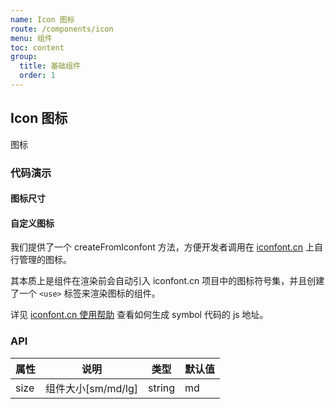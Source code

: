 ```yaml
---
name: Icon 图标
route: /components/icon
menu: 组件
toc: content
group:
  title: 基础组件
  order: 1
---
```


## Icon 图标

图标

### 代码演示

#### 图标尺寸

<code src='./demo/basic.tsx'></code>

#### 自定义图标

我们提供了一个 createFromIconfont 方法，方便开发者调用在 <a href="https://www.iconfont.cn/" target="_blank">iconfont.cn</a> 上自行管理的图标。

其本质上是组件在渲染前会自动引入 iconfont.cn 项目中的图标符号集，并且创建了一个 `<use>` 标签来渲染图标的组件。

详见 <a href="https://www.iconfont.cn/help/detail?spm=a313x.7781069.1998910419.d8d11a391&helptype=code" target="_blank">iconfont.cn 使用帮助</a> 查看如何生成 symbol 代码的 js 地址。

<code src='./demo/iconfont.tsx'></code>
<code src='./demo/svgcomponent.tsx'></code>

### API

| 属性 | 说明               | 类型   | 默认值 |
| ---- | ------------------ | ------ | ------ |
| size | 组件大小[sm/md/lg] | string | md     |
